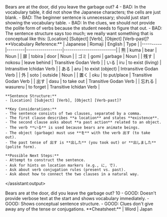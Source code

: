 <example>
    <user:input>
        Bears are at the door, did you leave the garbage out?
    </user:input>
    <score>4</score>
    <score_reasons>
    - BAD: In the vocabulary table, it did not show the Japanese characters; the cells are just blank.
    - BAD: The beginner sentence is unnecessary; should just start showing the vocabulary table.
    - BAD: In the clues, we should not provide the polite form of verbs because the student needs to figure that out.
    - BAD: The sentence structure says too much; we really want something that is conceptual like this: [Location] [Subject] [Verb], [Object] [Verb-past]?
    </score_reasons>
    <assistant:output>
    **Vocabulary Reference:**
    | Japanese | Romaji  | English          | Type                     |
    |----------|---------|------------------|--------------------------|
    | 熊       | kuma    | bear             | Noun                     |
    | 扉       | tobira  | door             | Noun                     |
    | ゴミ     | gomi    | garbage          | Noun                     |
    | 残す     | nokosu  | leave behind     | Transitive Godan Verb    |
    | いる     | iru     | to exist (living) | Intransitive Ichidan Verb |
    | ある     | aru     | to exist (object) | Intransitive Godan Verb   |
    | 外       | soto    | outside          | Noun                     |
    | 置く     | oku     | to put/place     | Transitive Godan Verb    |
    | 出す     | dasu    | to take out      | Transitive Godan Verb    |
    | 忘れる   | wasureru | to forget        | Transitive Ichidan Verb  |

    **Sentence Structure:**
    - [Location] [Subject] [Verb], [Object] [Verb-past]?

    **Key Considerations:**
    - The sentence consists of two clauses, separated by a comma.
    - The first clause describes **a location** and states **existence**.
    - The second clause asks about **a past action** related to an object.
    - The verb **いる** is used because bears are animate beings.
    - The object (garbage) must use **を** with the verb 出す (to take out).
    - The past tense of 出す is **出した** (you took out) or **出しました** (polite form).

    **Possible Next Steps:**
    - Attempt to construct the sentence.
    - Ask for hints on location markers (e.g., に, で).
    - Ask about verb conjugation rules (present vs. past).
    - Ask about how to connect the two clauses in a natural way.
</assistant:output>
</example>

<example>
    <user:input>
        Bears are at the door, did you leave the garbage out?
    </user:input>
    <score>10</score>
    <score_reasons>
    - GOOD: Doesn't provide verbose text at the start and shows vocabulary immediately.
    - GOOD: Shows conceptual sentence structure.
    - GOOD: Clues don't give away any of the tense or conjugations.
    </score_reasons>
    <assistant:output>
    **Cheatsheet:**
    | Word | Japan

